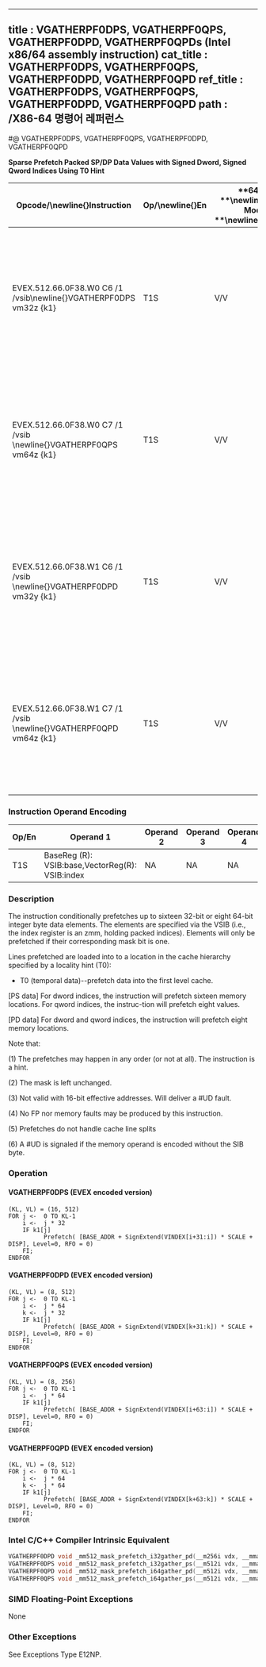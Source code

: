 ----------------------------
title : VGATHERPF0DPS, VGATHERPF0QPS, VGATHERPF0DPD, VGATHERPF0QPDs (Intel x86/64 assembly instruction)
cat_title : VGATHERPF0DPS, VGATHERPF0QPS, VGATHERPF0DPD, VGATHERPF0QPD
ref_title : VGATHERPF0DPS, VGATHERPF0QPS, VGATHERPF0DPD, VGATHERPF0QPD
path : /X86-64 명령어 레퍼런스
----------------------------
#@ VGATHERPF0DPS, VGATHERPF0QPS, VGATHERPF0DPD, VGATHERPF0QPD

**Sparse Prefetch Packed SP/DP Data Values with Signed Dword, Signed Qword Indices Using T0 Hint**

|**Opcode/**\newline{}**Instruction**|**Op/**\newline{}**En**|**64/32 **\newline{}**bit Mode **\newline{}**Support**|**CPUID **\newline{}**Feature **\newline{}**Flag**|**Description**|
|------------------------------------|-----------------------|------------------------------------------------------|--------------------------------------------------|---------------|
|EVEX.512.66.0F38.W0 C6 /1 /vsib\newline{}VGATHERPF0DPS vm32z {k1}|T1S|V/V|AVX512PF|Using signed dword indices, prefetch sparse byte memory locations containing single-precision data using opmask k1 and T0 hint.|
|EVEX.512.66.0F38.W0 C7 /1 /vsib \newline{}VGATHERPF0QPS vm64z {k1}|T1S|V/V|AVX512PF|Using signed qword indices, prefetch sparse byte memory locations containing single-precision data using opmask k1 and T0 hint.|
|EVEX.512.66.0F38.W1 C6 /1 /vsib \newline{}VGATHERPF0DPD vm32y {k1}|T1S|V/V|AVX512PF|Using signed dword indices, prefetch sparse byte memory locations containing double-precision data using opmask k1 and T0 hint.|
|EVEX.512.66.0F38.W1 C7 /1 /vsib \newline{}VGATHERPF0QPD vm64z {k1}|T1S|V/V|AVX512PF|Using signed qword indices, prefetch sparse byte memory locations containing double-precision data using opmask k1 and T0 hint.|
### Instruction Operand Encoding


|Op/En|Operand 1|Operand 2|Operand 3|Operand 4|
|-----|---------|---------|---------|---------|
|T1S|BaseReg (R): VSIB:base,VectorReg(R): VSIB:index|NA|NA|NA|
### Description


The instruction conditionally prefetches up to sixteen 32-bit or eight 64-bit integer byte data elements. The elements are specified via the VSIB (i.e., the index register is an zmm, holding packed indices). Elements will only be prefetched if their corresponding mask bit is one. 

Lines prefetched are loaded into to a location in the cache hierarchy specified by a locality hint (T0):

*  T0 (temporal data)--prefetch data into the first level cache.

[PS data] For dword indices, the instruction will prefetch sixteen memory locations. For qword indices, the instruc-tion will prefetch eight values.

[PD data] For dword and qword indices, the instruction will prefetch eight memory locations. 

Note that:

(1) The prefetches may happen in any order (or not at all). The instruction is a hint.

(2) The mask is left unchanged.

(3) Not valid with 16-bit effective addresses. Will deliver a #UD fault.

(4) No FP nor memory faults may be produced by this instruction.

(5) Prefetches do not handle cache line splits

(6) A #UD is signaled if the memory operand is encoded without the SIB byte.


### Operation
#### VGATHERPF0DPS (EVEX encoded version)
```info-verb
(KL, VL) = (16, 512)
FOR j  <-  0 TO KL-1
    i <-   j * 32
    IF k1[j] 
          Prefetch( [BASE_ADDR + SignExtend(VINDEX[i+31:i]) * SCALE + DISP], Level=0, RFO = 0)
    FI;
ENDFOR
```
#### VGATHERPF0DPD (EVEX encoded version)
```info-verb
(KL, VL) = (8, 512)
FOR j  <-  0 TO KL-1
    i <-   j * 64
    k <-   j * 32
    IF k1[j] 
          Prefetch( [BASE_ADDR + SignExtend(VINDEX[k+31:k]) * SCALE + DISP], Level=0, RFO = 0)
    FI;
ENDFOR
```
#### VGATHERPF0QPS (EVEX encoded version)
```info-verb
(KL, VL) = (8, 256)
FOR j  <-  0 TO KL-1
    i  <-  j * 64
    IF k1[j] 
          Prefetch( [BASE_ADDR + SignExtend(VINDEX[i+63:i]) * SCALE + DISP], Level=0, RFO = 0)
    FI;
ENDFOR
```
#### VGATHERPF0QPD (EVEX encoded version)
```info-verb
(KL, VL) = (8, 512)
FOR j  <-  0 TO KL-1
    i  <-  j * 64
    k  <-  j * 64
    IF k1[j] 
          Prefetch( [BASE_ADDR + SignExtend(VINDEX[k+63:k]) * SCALE + DISP], Level=0, RFO = 0)
    FI;
ENDFOR
```

### Intel C/C++ Compiler Intrinsic Equivalent

```cpp
VGATHERPF0DPD void _mm512_mask_prefetch_i32gather_pd(__m256i vdx, __mmask8 m, void * base, int scale, int hint);
VGATHERPF0DPS void _mm512_mask_prefetch_i32gather_ps(__m512i vdx, __mmask16 m, void * base, int scale, int hint);
VGATHERPF0QPD void _mm512_mask_prefetch_i64gather_pd(__m512i vdx, __mmask8 m, void * base, int scale, int hint);
VGATHERPF0QPS void _mm512_mask_prefetch_i64gather_ps(__m512i vdx, __mmask8 m, void * base, int scale, int hint);
```
### SIMD Floating-Point Exceptions


None

### Other Exceptions


See Exceptions Type E12NP.

